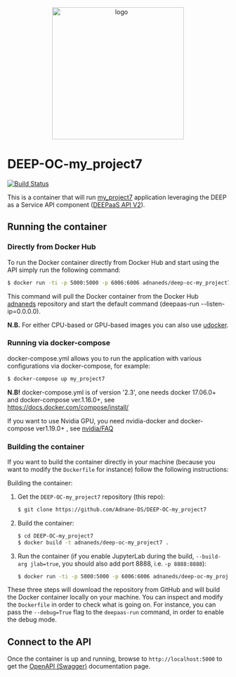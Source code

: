 <div align="center">
<img src="https://marketplace.deep-hybrid-datacloud.eu/images/logo-deep.png" alt="logo" width="300"/>
</div>

# DEEP-OC-my_project7

[![Build Status](https://jenkins.indigo-datacloud.eu/buildStatus/icon?job=Pipeline-as-code/DEEP-OC-org/DEEP-OC-my_project7/test)](https://jenkins.indigo-datacloud.eu/job/Pipeline-as-code/job/DEEP-OC-org/job/DEEP-OC-my_project7/job/test)

This is a container that will run [my_project7](https://github.com/Adnane-DS/my_project7) application leveraging the DEEP as a Service API component ([DEEPaaS API V2](https://github.com/indigo-dc/DEEPaaS)).

    
## Running the container

### Directly from Docker Hub

To run the Docker container directly from Docker Hub and start using the API
simply run the following command:

```bash
$ docker run -ti -p 5000:5000 -p 6006:6006 adnaneds/deep-oc-my_project7
```

This command will pull the Docker container from the Docker Hub
[adnaneds](https://hub.docker.com/u/adnaneds/) repository and start the default command (deepaas-run --listen-ip=0.0.0.0).

**N.B.** For either CPU-based or GPU-based images you can also use [udocker](https://github.com/indigo-dc/udocker).


### Running via docker-compose

docker-compose.yml allows you to run the application with various configurations via docker-compose, for example:

```bash
$ docker-compose up my_project7
```

**N.B!** docker-compose.yml is of version '2.3', one needs docker 17.06.0+ and docker-compose ver.1.16.0+, see https://docs.docker.com/compose/install/

If you want to use Nvidia GPU, you need nvidia-docker and docker-compose ver1.19.0+ , see [nvidia/FAQ](https://github.com/NVIDIA/nvidia-docker/wiki/Frequently-Asked-Questions#do-you-support-docker-compose)


### Building the container

If you want to build the container directly in your machine (because you want
to modify the `Dockerfile` for instance) follow the following instructions:

Building the container:

1. Get the `DEEP-OC-my_project7` repository (this repo):

    ```bash
    $ git clone https://github.com/Adnane-DS/DEEP-OC-my_project7
    ```

2. Build the container:

    ```bash
    $ cd DEEP-OC-my_project7
    $ docker build -t adnaneds/deep-oc-my_project7 .
    ```

3. Run the container (if you enable JupyterLab during the build, `--build-arg jlab=true`, 
you should also add port 8888, i.e. `-p 8888:8888`):

    ```bash
    $ docker run -ti -p 5000:5000 -p 6006:6006 adnaneds/deep-oc-my_project7
    ```

These three steps will download the repository from GitHub and will build the
Docker container locally on your machine. You can inspect and modify the
`Dockerfile` in order to check what is going on. For instance, you can pass the
`--debug=True` flag to the `deepaas-run` command, in order to enable the debug
mode.


## Connect to the API

Once the container is up and running, browse to `http://localhost:5000` to get
the [OpenAPI (Swagger)](https://www.openapis.org/) documentation page.
